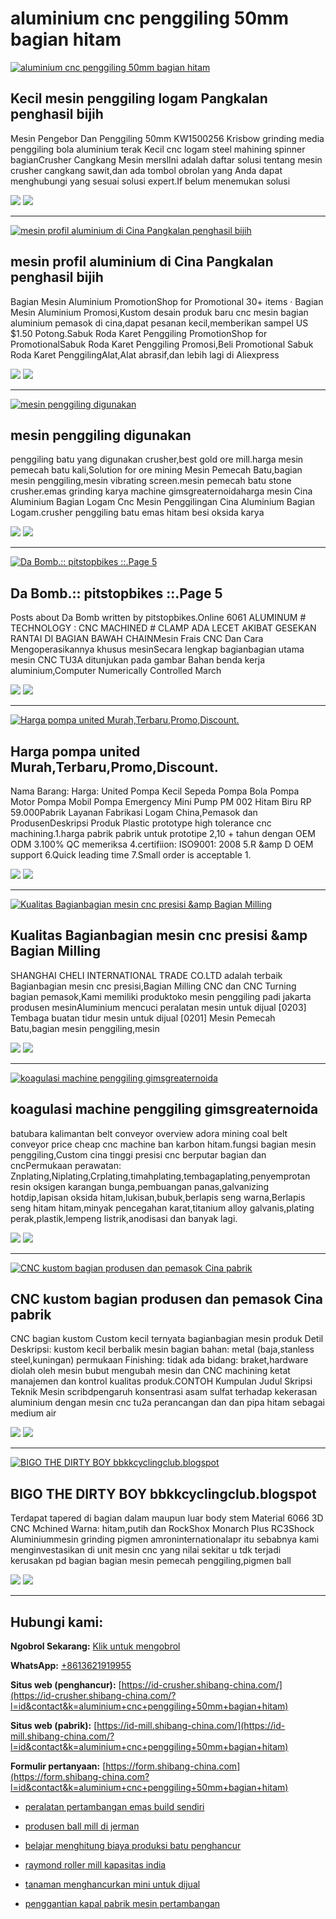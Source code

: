 # aluminium cnc penggiling 50mm bagian hitam

<a href="https://swt.shibang-china.com/?l=id&img&k=aluminium+cnc+penggiling+50mm+bagian+hitam" target="_blank">![aluminium cnc penggiling 50mm bagian hitam](http://static.shibang-china.com/all-800x300/1420.jpg)</a>

## Kecil mesin penggiling logam Pangkalan penghasil bijih
Mesin Pengebor Dan Penggiling 50mm KW1500256 Krisbow grinding media penggiling bola aluminium terak Kecil cnc logam steel mahining spinner bagianCrusher Cangkang Mesin merslIni adalah daftar solusi tentang mesin crusher cangkang sawit,dan ada tombol obrolan yang Anda dapat menghubungi yang sesuai solusi expert.If belum menemukan solusi


<a href="https://whatsapp.shibangsoft.com/WhatsApp.php" target="_blank" title="WhatsApp">![](http://static.shibang-china.com/icon/whatsapp.png)</a> <a href="https://swt.shibang-china.com/?l=id&icon&k=aluminium+cnc+penggiling+50mm+bagian+hitam" target="_blank">![](http://static.shibang-china.com/icon/chat-id.png)</a>

---

<a href="https://swt.shibang-china.com/?l=id&img&k=aluminium+cnc+penggiling+50mm+bagian+hitam" target="_blank">![mesin profil aluminium di Cina Pangkalan penghasil bijih](http://static.shibang-china.com/all-800x300/313.jpg)</a>

## mesin profil aluminium di Cina Pangkalan penghasil bijih
Bagian Mesin Aluminium PromotionShop for Promotional 30+ items · Bagian Mesin Aluminium Promosi,Kustom desain produk baru cnc mesin bagian aluminium pemasok di cina,dapat pesanan kecil,memberikan sampel US $1.50 Potong.Sabuk Roda Karet Penggiling PromotionShop for PromotionalSabuk Roda Karet Penggiling Promosi,Beli Promotional Sabuk Roda Karet PenggilingAlat,Alat abrasif,dan lebih lagi di Aliexpress


<a href="https://whatsapp.shibangsoft.com/WhatsApp.php" target="_blank" title="WhatsApp">![](http://static.shibang-china.com/icon/whatsapp.png)</a> <a href="https://swt.shibang-china.com/?l=id&icon&k=aluminium+cnc+penggiling+50mm+bagian+hitam" target="_blank">![](http://static.shibang-china.com/icon/chat-id.png)</a>

---

<a href="https://swt.shibang-china.com/?l=id&img&k=aluminium+cnc+penggiling+50mm+bagian+hitam" target="_blank">![mesin penggiling digunakan](http://static.shibang-china.com/all-800x300/396.jpg)</a>

## mesin penggiling digunakan
penggiling batu yang digunakan crusher,best gold ore mill.harga mesin pemecah batu kali,Solution for ore mining Mesin Pemecah Batu,bagian mesin penggiling,mesin vibrating screen.mesin pemecah batu stone crusher.emas grinding karya machine gimsgreaternoidaharga mesin Cina Aluminium Bagian Logam Cnc Mesin Penggilingan Cina Aluminium Bagian Logam.crusher penggiling batu emas hitam besi oksida karya


<a href="https://whatsapp.shibangsoft.com/WhatsApp.php" target="_blank" title="WhatsApp">![](http://static.shibang-china.com/icon/whatsapp.png)</a> <a href="https://swt.shibang-china.com/?l=id&icon&k=aluminium+cnc+penggiling+50mm+bagian+hitam" target="_blank">![](http://static.shibang-china.com/icon/chat-id.png)</a>

---

<a href="https://swt.shibang-china.com/?l=id&img&k=aluminium+cnc+penggiling+50mm+bagian+hitam" target="_blank">![Da Bomb.:: pitstopbikes ::.Page 5](http://static.shibang-china.com/all-800x300/1143.jpg)</a>

## Da Bomb.:: pitstopbikes ::.Page 5
Posts about Da Bomb written by pitstopbikes.Online 6061 ALUMINUM # TECHNOLOGY : CNC MACHINED # CLAMP ADA LECET AKIBAT GESEKAN RANTAI DI BAGIAN BAWAH CHAINMesin Frais CNC Dan Cara Mengoperasikannya khusus mesinSecara lengkap bagianbagian utama mesin CNC TU3A ditunjukan pada gambar Bahan benda kerja aluminium,Computer Numerically Controlled March


<a href="https://whatsapp.shibangsoft.com/WhatsApp.php" target="_blank" title="WhatsApp">![](http://static.shibang-china.com/icon/whatsapp.png)</a> <a href="https://swt.shibang-china.com/?l=id&icon&k=aluminium+cnc+penggiling+50mm+bagian+hitam" target="_blank">![](http://static.shibang-china.com/icon/chat-id.png)</a>

---

<a href="https://swt.shibang-china.com/?l=id&img&k=aluminium+cnc+penggiling+50mm+bagian+hitam" target="_blank">![Harga pompa united Murah,Terbaru,Promo,Discount.](http://static.shibang-china.com/all-800x300/273.jpg)</a>

## Harga pompa united Murah,Terbaru,Promo,Discount.
Nama Barang: Harga: United Pompa Kecil Sepeda Pompa Bola Pompa Motor Pompa Mobil Pompa Emergency Mini Pump PM 002 Hitam Biru RP 59.000Pabrik Layanan Fabrikasi Logam China,Pemasok dan ProdusenDeskripsi Produk Plastic prototype high tolerance cnc machining.1.harga pabrik pabrik untuk prototipe 2,10 + tahun dengan OEM ODM 3.100% QC memeriksa 4.certifiion: ISO9001: 2008 5.R &amp D OEM support 6.Quick leading time 7.Small order is acceptable 1.


<a href="https://whatsapp.shibangsoft.com/WhatsApp.php" target="_blank" title="WhatsApp">![](http://static.shibang-china.com/icon/whatsapp.png)</a> <a href="https://swt.shibang-china.com/?l=id&icon&k=aluminium+cnc+penggiling+50mm+bagian+hitam" target="_blank">![](http://static.shibang-china.com/icon/chat-id.png)</a>

---

<a href="https://swt.shibang-china.com/?l=id&img&k=aluminium+cnc+penggiling+50mm+bagian+hitam" target="_blank">![Kualitas Bagianbagian mesin cnc presisi &amp Bagian Milling](http://static.shibang-china.com/all-800x300/1126.jpg)</a>

## Kualitas Bagianbagian mesin cnc presisi &amp Bagian Milling
SHANGHAI CHELI INTERNATIONAL TRADE CO.LTD adalah terbaik Bagianbagian mesin cnc presisi,Bagian Milling CNC dan CNC Turning bagian pemasok,Kami memiliki produktoko mesin penggiling padi jakarta produsen mesinAluminium mencuci peralatan mesin untuk dijual [0203] Tembaga buatan tidur mesin untuk dijual [0201] Mesin Pemecah Batu,bagian mesin penggiling,mesin


<a href="https://whatsapp.shibangsoft.com/WhatsApp.php" target="_blank" title="WhatsApp">![](http://static.shibang-china.com/icon/whatsapp.png)</a> <a href="https://swt.shibang-china.com/?l=id&icon&k=aluminium+cnc+penggiling+50mm+bagian+hitam" target="_blank">![](http://static.shibang-china.com/icon/chat-id.png)</a>

---

<a href="https://swt.shibang-china.com/?l=id&img&k=aluminium+cnc+penggiling+50mm+bagian+hitam" target="_blank">![koagulasi machine penggiling gimsgreaternoida](http://static.shibang-china.com/all-800x300/163.jpg)</a>

## koagulasi machine penggiling gimsgreaternoida
batubara kalimantan belt conveyor overview adora mining coal belt conveyor price cheap cnc machine ban karbon hitam.fungsi bagian mesin penggiling,Custom cina tinggi presisi cnc berputar bagian dan cncPermukaan perawatan: Znplating,Niplating,Crplating,timahplating,tembagaplating,penyemprotan resin oksigen karangan bunga,pembuangan panas,galvanizing hotdip,lapisan oksida hitam,lukisan,bubuk,berlapis seng warna,Berlapis seng hitam hitam,minyak pencegahan karat,titanium alloy galvanis,plating perak,plastik,lempeng listrik,anodisasi dan banyak lagi.


<a href="https://whatsapp.shibangsoft.com/WhatsApp.php" target="_blank" title="WhatsApp">![](http://static.shibang-china.com/icon/whatsapp.png)</a> <a href="https://swt.shibang-china.com/?l=id&icon&k=aluminium+cnc+penggiling+50mm+bagian+hitam" target="_blank">![](http://static.shibang-china.com/icon/chat-id.png)</a>

---

<a href="https://swt.shibang-china.com/?l=id&img&k=aluminium+cnc+penggiling+50mm+bagian+hitam" target="_blank">![CNC kustom bagian produsen dan pemasok Cina pabrik](http://static.shibang-china.com/all-800x300/738.jpg)</a>

## CNC kustom bagian produsen dan pemasok Cina pabrik
CNC bagian kustom Custom kecil ternyata bagianbagian mesin produk Detil Deskripsi: kustom kecil berbalik mesin bagian bahan: metal (baja,stanless steel,kuningan) permukaan Finishing: tidak ada bidang: braket,hardware diolah oleh mesin bubut mengubah mesin dan CNC machining ketat manajemen dan kontrol kualitas produk.CONTOH Kumpulan Judul Skripsi Teknik Mesin scribdpengaruh konsentrasi asam sulfat terhadap kekerasan aluminium dengan mesin cnc tu2a perancangan dan dan pipa hitam sebagai medium air


<a href="https://whatsapp.shibangsoft.com/WhatsApp.php" target="_blank" title="WhatsApp">![](http://static.shibang-china.com/icon/whatsapp.png)</a> <a href="https://swt.shibang-china.com/?l=id&icon&k=aluminium+cnc+penggiling+50mm+bagian+hitam" target="_blank">![](http://static.shibang-china.com/icon/chat-id.png)</a>

---

<a href="https://swt.shibang-china.com/?l=id&img&k=aluminium+cnc+penggiling+50mm+bagian+hitam" target="_blank">![BIGO THE DIRTY BOY bbkkcyclingclub.blogspot](http://static.shibang-china.com/all-800x300/583.jpg)</a>

## BIGO THE DIRTY BOY bbkkcyclingclub.blogspot
Terdapat tapered di bagian dalam maupun luar body stem Material 6066 3D CNC Mchined Warna: hitam,putih dan RockShox Monarch Plus RC3Shock Aluminiummesin grinding pigmen amroninternationalapr itu sebabnya kami menginvestasikan di unit mesin cnc yang nilai sekitar u tdk terjadi kerusakan pd bagian bagian mesin pemecah penggiling,pigmen ball


<a href="https://whatsapp.shibangsoft.com/WhatsApp.php" target="_blank" title="WhatsApp">![](http://static.shibang-china.com/icon/whatsapp.png)</a> <a href="https://swt.shibang-china.com/?l=id&icon&k=aluminium+cnc+penggiling+50mm+bagian+hitam" target="_blank">![](http://static.shibang-china.com/icon/chat-id.png)</a>

---
## Hubungi kami:

**Ngobrol Sekarang:** [Klik untuk mengobrol](https://swt.shibang-china.com?l=id&contact&k=aluminium+cnc+penggiling+50mm+bagian+hitam)

**WhatsApp:**  [+8613621919955](https://whatsapp.shibangsoft.com/WhatsApp.php)

**Situs web (penghancur):** [https://id-crusher.shibang-china.com/](https://id-crusher.shibang-china.com/?l=id&contact&k=aluminium+cnc+penggiling+50mm+bagian+hitam)

**Situs web (pabrik):** [https://id-mill.shibang-china.com/](https://id-mill.shibang-china.com/?l=id&contact&k=aluminium+cnc+penggiling+50mm+bagian+hitam)

**Formulir pertanyaan:** [https://form.shibang-china.com](https://form.shibang-china.com?l=id&contact&k=aluminium+cnc+penggiling+50mm+bagian+hitam)

* [peralatan pertambangan emas build sendiri](../32/peralatan%20pertambangan%20emas%20build%20sendiri.md)

* [produsen ball mill di jerman](../32/produsen%20ball%20mill%20di%20jerman.md)

* [belajar menghitung biaya produksi batu penghancur](../38/belajar%20menghitung%20biaya%20produksi%20batu%20penghancur.md)

* [raymond roller mill kapasitas india](../35/raymond%20roller%20mill%20kapasitas%20india.md)

* [tanaman menghancurkan mini untuk dijual](../32/tanaman%20menghancurkan%20mini%20untuk%20dijual.md)

* [penggantian kapal pabrik mesin pertambangan](../33/penggantian%20kapal%20pabrik%20mesin%20pertambangan.md)